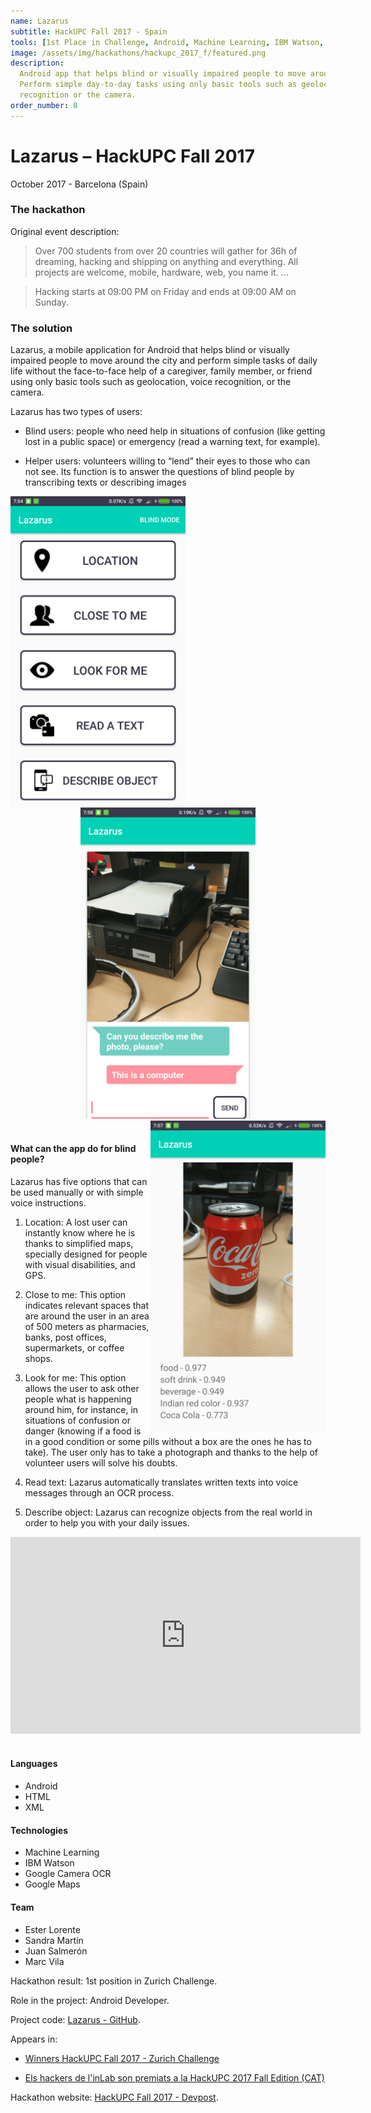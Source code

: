 ```yaml
---
name: Lazarus
subtitle: HackUPC Fall 2017 - Spain
tools: [1st Place in Challenge, Android, Machine Learning, IBM Watson, OCR, Google Maps]
image: /assets/img/hackathons/hackupc_2017_f/featured.png
description:
  Android app that helps blind or visually impaired people to move around the city.
  Perform simple day-to-day tasks using only basic tools such as geolocation, voice
  recognition or the camera.
order_number: 8
---
```


# Lazarus – HackUPC Fall 2017

October 2017 - Barcelona (Spain)

### The hackathon

Original event description:

> Over 700 students from over 20 countries will gather for 36h of dreaming, hacking and shipping on
> anything and everything. All projects are welcome, mobile, hardware, web, you name it. ...

> Hacking starts at 09:00 PM on Friday and ends at 09:00 AM on Sunday.

### The solution

Lazarus, a mobile application for Android that helps blind or visually impaired people to move
around the city and perform simple tasks of daily life without the face-to-face help of a caregiver,
family member, or friend using only basic tools such as geolocation, voice recognition, or the
camera.

Lazarus has two types of users:

- Blind users: people who need help in situations of confusion (like getting lost in a public space)
  or emergency (read a warning text, for example).

- Helper users: volunteers willing to “lend” their eyes to those who can not see. Its function is to
  answer the questions of blind people by transcribing texts or describing images

<div style="text-align: center;">
<img style="margin: 0 !important; float: left" src="/assets/img/hackathons/hackupc_2017_f/screen1.png" width="280"/>
<img style="margin: 0 !important; display: inline" src="/assets/img/hackathons/hackupc_2017_f/screen2.png" width="280"/>
<img style="margin: 0 !important; float: right" src="/assets/img/hackathons/hackupc_2017_f/screen3.png" width="280"/>
</div>
<br>

#### What can the app do for blind people?

Lazarus has five options that can be used manually or with simple voice instructions.

1. Location: A lost user can instantly know where he is thanks to simplified maps, specially
   designed for people with visual disabilities, and GPS.

2. Close to me: This option indicates relevant spaces that are around the user in an area of ​​500
   meters as pharmacies, banks, post offices, supermarkets, or coffee shops.

3. Look for me: This option allows the user to ask other people what is happening around him, for
   instance, in situations of confusion or danger (knowing if a food is in a good condition or some
   pills without a box are the ones he has to take). The user only has to take a photograph and
   thanks to the help of volunteer users will solve his doubts.

4. Read text: Lazarus automatically translates written texts into voice messages through an OCR
   process.

5. Describe object: Lazarus can recognize objects from the real world in order to help you with your
   daily issues.

<div style="text-align: center;">
<iframe width="560" height="315" src="https://www.youtube.com/embed/OpHWqo8FO24" frameborder="0" allow="accelerometer; autoplay; clipboard-write; encrypted-media; gyroscope; picture-in-picture" allowfullscreen></iframe></div>
<br>

#### Languages

- Android
- HTML
- XML

#### Technologies

- Machine Learning
- IBM Watson
- Google Camera OCR
- Google Maps

#### Team

- Ester Lorente
- Sandra Martín
- Juan Salmerón
- Marc Vila

Hackathon result: 1st position in Zurich Challenge.

Role in the project: Android Developer.

Project code: [Lazarus - GitHub](https://github.com/LaQuay/HackUPC-Fall-2017).

Appears in:

- [Winners HackUPC Fall 2017 - Zurich Challenge](https://devpost.com/software/lazarus-rg0sup)

- [Els hackers de l'inLab son premiats a la HackUPC 2017 Fall Edition (CAT)](https://inlab.fib.upc.edu/ca/blog/els-hackers-de-linlab-son-premiats-la-hackupc-2017-fall-edition)

Hackathon website: [HackUPC Fall 2017 - Devpost](https://hackupc2017f.devpost.com/).

